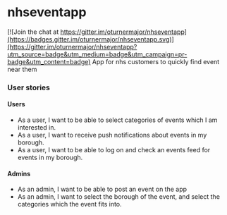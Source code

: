 # nhseventapp

[![Join the chat at https://gitter.im/oturnermajor/nhseventapp](https://badges.gitter.im/oturnermajor/nhseventapp.svg)](https://gitter.im/oturnermajor/nhseventapp?utm_source=badge&utm_medium=badge&utm_campaign=pr-badge&utm_content=badge)
App for nhs customers to quickly find event near them

### User stories
#### Users
* As a user, I want to be able to select categories of events which I am interested in.
* As a user, I want to receive push notifications about events in my borough.
* As a user, I want to be able to log on and check an events feed for events in my borough.

#### Admins
* As an admin, I want to be able to post an event on the app
* As an admin, I want to select the borough of the event, and select the categories which the event fits into.
